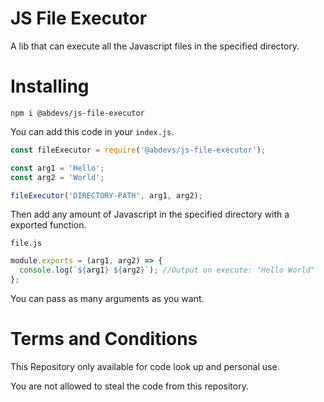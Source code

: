 # JS File Executor

A lib that can execute all the Javascript files in the specified directory.

# Installing

`npm i @abdevs/js-file-executor`

You can add this code in your `index.js`.

```js
const fileExecutor = require('@abdevs/js-file-executor');

const arg1 = 'Hello';
const arg2 = 'World';

fileExecutor('DIRECTORY-PATH', arg1, arg2);
```

Then add any amount of Javascript in the specified directory with a exported function.

`file.js`

```js
module.exports = (arg1, arg2) => {
  console.log(`${arg1} ${arg2}`); //Output on execute: "Hello World"
};
```

You can pass as many arguments as you want.

# Terms and Conditions

This Repository only available for code look up and personal use.

You are not allowed to steal the code from this repository.
